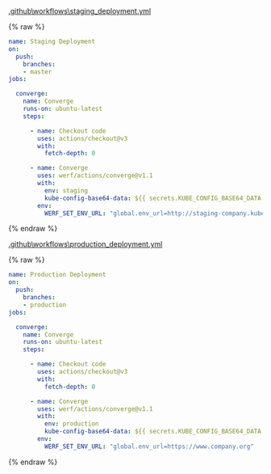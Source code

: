 <div class="details active">
<a href="javascript:void(0)" class="details__summary">.github\workflows\staging_deployment.yml</a>
<div class="details__content" markdown="1">

{% raw %}
```yaml
name: Staging Deployment
on:
  push:
    branches:
    - master
jobs:

  converge:
    name: Converge
    runs-on: ubuntu-latest
    steps:

      - name: Checkout code
        uses: actions/checkout@v3
        with:
          fetch-depth: 0

      - name: Converge
        uses: werf/actions/converge@v1.1
        with:
          env: staging
          kube-config-base64-data: ${{ secrets.KUBE_CONFIG_BASE64_DATA }}
        env:
          WERF_SET_ENV_URL: "global.env_url=http://staging-company.kube.DOMAIN"
```
{% endraw %}

</div>
</div>

<div class="details active">
<a href="javascript:void(0)" class="details__summary">.github\workflows\production_deployment.yml</a>
<div class="details__content" markdown="1">

{% raw %}
```yaml
name: Production Deployment
on:
  push:
    branches:
    - production
jobs:

  converge:
    name: Converge
    runs-on: ubuntu-latest
    steps:

      - name: Checkout code
        uses: actions/checkout@v3
        with:
          fetch-depth: 0

      - name: Converge
        uses: werf/actions/converge@v1.1
        with:
          env: production
          kube-config-base64-data: ${{ secrets.KUBE_CONFIG_BASE64_DATA }}
        env:
          WERF_SET_ENV_URL: "global.env_url=https://www.company.org"
```
{% endraw %}

</div>
</div>
